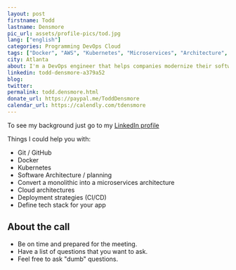 ```yaml
---
layout: post
firstname: Todd
lastname: Densmore
pic_url: assets/profile-pics/tod.jpg
lang: ["english"]
categories: Programming DevOps Cloud
tags: ["Docker", "AWS", "Kubernetes", "Microservices", "Architecture", "CI/CD Pipelines"]
city: Atlanta
about: I'm a DevOps engineer that helps companies modernize their software development process with automation, containers and Kubernetes. I also love soccer.
linkedin: todd-densmore-a379a52
blog: 
twitter: 
permalink: todd.densmore.html
donate_url: https://paypal.me/ToddDensmore
calendar_url: https://calendly.com/tdensmore
---
```

To see my background just go to my [LinkedIn profile](https://www.linkedin.com/in/todd-densmore-a379a52)

Things I could help you with:

- Git / GitHub
- Docker
- Kubernetes
- Software Architecture / planning
- Convert a monolithic into a microservices architecture
- Cloud architectures
- Deployment strategies (CI/CD)
- Define tech stack for your app

## About the call

- Be on time and prepared for the meeting.
- Have a list of questions that you want to ask.
- Feel free to ask "dumb" questions.